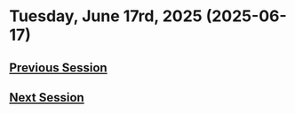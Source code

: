 # Tuesday, June 17rd, 2025 (2025-06-17)

## [Previous Session](./2025-06-10.md)



## [Next Session](./2025-xx-xx)
